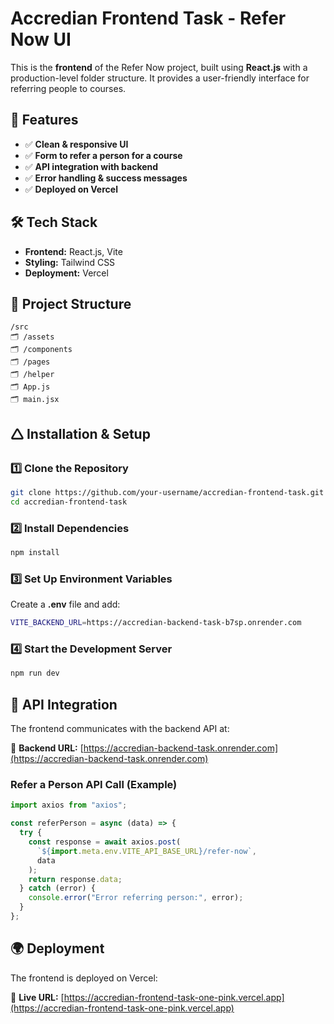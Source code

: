 # Accredian Frontend Task - Refer Now UI

This is the **frontend** of the Refer Now project, built using **React.js** with a production-level folder structure. It provides a user-friendly interface for referring people to courses.

## 🚀 Features

- ✅ **Clean & responsive UI**
- ✅ **Form to refer a person for a course**
- ✅ **API integration with backend**
- ✅ **Error handling & success messages**
- ✅ **Deployed on Vercel**

## 🛠️ Tech Stack

- **Frontend:** React.js, Vite
- **Styling:** Tailwind CSS
- **Deployment:** Vercel

## 💂️ Project Structure

```
/src
🗂 /assets           
🗂 /components      
🗂 /pages             
🗂 /helper            
🗂 App.js             
🗂 main.jsx          
```

## 🛆 Installation & Setup

### 1️⃣ Clone the Repository

```sh
git clone https://github.com/your-username/accredian-frontend-task.git
cd accredian-frontend-task
```

### 2️⃣ Install Dependencies

```sh
npm install
```

### 3️⃣ Set Up Environment Variables

Create a **.env** file and add:

```sh
VITE_BACKEND_URL=https://accredian-backend-task-b7sp.onrender.com
```

### 4️⃣ Start the Development Server

```sh
npm run dev
```

## 🔗 API Integration

The frontend communicates with the backend API at:

🔗 **Backend URL:** [https://accredian-backend-task.onrender.com](https://accredian-backend-task.onrender.com)

### **Refer a Person API Call (Example)**

```js
import axios from "axios";

const referPerson = async (data) => {
  try {
    const response = await axios.post(
      `${import.meta.env.VITE_API_BASE_URL}/refer-now`,
      data
    );
    return response.data;
  } catch (error) {
    console.error("Error referring person:", error);
  }
};
```

## 🌍 Deployment

The frontend is deployed on Vercel:

🔗 **Live URL:** [https://accredian-frontend-task-one-pink.vercel.app](https://accredian-frontend-task-one-pink.vercel.app)

